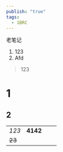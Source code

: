 ```yaml
---
publish: "true"
tags:
  - 1BRC
---
```


老笔记

1. 123
2. Afd
> 123

# 1
## 2

|  |  |  |  |
| ---- | ---: | ---- | ---- |
| *123* | **4142** |  |  |
| ~~23~~ |  |  |  |
